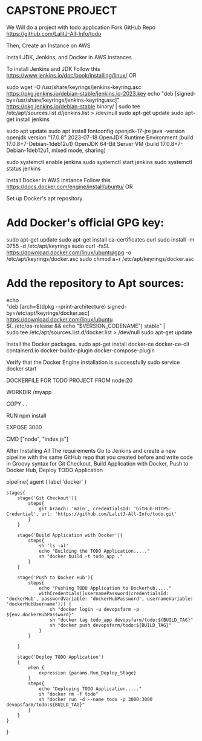 # CAPSTONE PROJECT
We Will do a project with todo application
Fork GitHub Repo https://github.com/LalitJ-All-Info/todo

Then, Create an Instance on AWS

Install JDK, Jenkins, and Docker in AWS instances 

To install Jenkins and JDK Follow this https://www.jenkins.io/doc/book/installing/linux/ OR

sudo wget -O /usr/share/keyrings/jenkins-keyring.asc \
  https://pkg.jenkins.io/debian-stable/jenkins.io-2023.key
echo "deb [signed-by=/usr/share/keyrings/jenkins-keyring.asc]" \
  https://pkg.jenkins.io/debian-stable binary/ | sudo tee \
  /etc/apt/sources.list.d/jenkins.list > /dev/null
sudo apt-get update
sudo apt-get install jenkins

sudo apt update
sudo apt install fontconfig openjdk-17-jre
java -version
openjdk version "17.0.8" 2023-07-18
OpenJDK Runtime Environment (build 17.0.8+7-Debian-1deb12u1)
OpenJDK 64-Bit Server VM (build 17.0.8+7-Debian-1deb12u1, mixed mode, sharing)

sudo systemctl enable jenkins
sudo systemctl start jenkins
sudo systemctl status jenkins


Install Docker in AWS Instance Follow this https://docs.docker.com/engine/install/ubuntu/ OR

Set up Docker's apt repository.
# Add Docker's official GPG key:
sudo apt-get update
sudo apt-get install ca-certificates curl
sudo install -m 0755 -d /etc/apt/keyrings
sudo curl -fsSL https://download.docker.com/linux/ubuntu/gpg -o /etc/apt/keyrings/docker.asc
sudo chmod a+r /etc/apt/keyrings/docker.asc

# Add the repository to Apt sources:
echo \
  "deb [arch=$(dpkg --print-architecture) signed-by=/etc/apt/keyrings/docker.asc] https://download.docker.com/linux/ubuntu \
  $(. /etc/os-release && echo "$VERSION_CODENAME") stable" | \
  sudo tee /etc/apt/sources.list.d/docker.list > /dev/null
sudo apt-get update

Install the Docker packages.
sudo apt-get install docker-ce docker-ce-cli containerd.io docker-buildx-plugin docker-compose-plugin

Verify that the Docker Engine installation is successfully 
sudo service docker start


DOCKERFILE FOR TODO PROJECT
FROM node:20

WORKDIR /myapp

COPY  . . 

RUN npm install

EXPOSE 3000

CMD ["node", "index.js"]


After Installing All The requirements Go to Jenkins and create a new pipeline with the same GitHub repo that you created before and 
write code in Groovy syntax for Git Checkout, Build Application with Docker, Push to Docker Hub, Deploy TODO Application

pipeline{
    agent { label 'docker' }
    
    stages{
        stage('Git Checkout'){
            steps{
                git branch: 'main', credentialsId: 'GitHub-HTTPS-Credential', url: 'https://github.com/LalitJ-All-Info/todo.git'
            }
        }
        
        stage('Build Application with Docker'){
            steps{
                sh 'ls -al'
                echo "Building the TODO Application....."
                sh "docker build -t todo_app ."
            }
        }
        
        stage('Push to Docker Hub'){
            steps{
                echo "Pushing TODO Application to Dockerhub....."
                withCredentials([usernamePassword(credentialsId: 'dockerHub', passwordVariable: 'dockerHubPassword', usernameVariable: 'dockerHubUsername')]) {
                    sh "docker login -u devopsfarm -p ${env.dockerHubPassword}"
                    sh "docker tag todo_app devopsfarm/todo:${BUILD_TAG}"
                    sh "docker push devopsfarm/todo:${BUILD_TAG}"
                }
            }
            
        }
        
        stage('Deploy TODO Application')
        {
            when {
                expression {params.Run_Deploy_Stage}
            }
            steps{
                echo "Deploying TODO Application....."
                sh "docker rm -f todo"
                sh "docker run -d --name todo -p 3000:3000 devopsfarm/todo:${BUILD_TAG}"
            }
        }
    }
}

